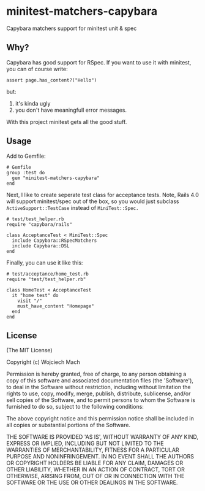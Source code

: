# minitest-matchers-capybara

Capybara matchers support for minitest unit & spec

## Why?

Capybara has good support for RSpec. If you want to use it with minitest,
you can of course write:

    assert page.has_content?("Hello")

but:
1) it's kinda ugly
2) you don't have meaningfull error messages.

With this project minitest gets all the good stuff.

## Usage

Add to Gemfile:

    # Gemfile
    group :test do
      gem "minitest-matchers-capybara"
    end

Next, I like to create seperate test class for acceptance tests.
Note, Rails 4.0 will support minitest/spec out of the box, so you would just
subclass `ActiveSupport::TestCase` instead of `MiniTest::Spec.`

    # test/test_helper.rb
    require "capybara/rails"

    class AcceptanceTest < MiniTest::Spec
      include Capybara::RSpecMatchers
      include Capybara::DSL
    end

Finally, you can use it like this:

    # test/acceptance/home_test.rb
    require "test/test_helper.rb"

    class HomeTest < AcceptanceTest
      it "home test" do
        visit "/"
        must_have_content "Homepage"
      end
    end

## License

(The MIT License)

Copyright (c) Wojciech Mach

Permission is hereby granted, free of charge, to any person obtaining
a copy of this software and associated documentation files (the
'Software'), to deal in the Software without restriction, including
without limitation the rights to use, copy, modify, merge, publish,
distribute, sublicense, and/or sell copies of the Software, and to
permit persons to whom the Software is furnished to do so, subject to
the following conditions:

The above copyright notice and this permission notice shall be
included in all copies or substantial portions of the Software.

THE SOFTWARE IS PROVIDED 'AS IS', WITHOUT WARRANTY OF ANY KIND,
EXPRESS OR IMPLIED, INCLUDING BUT NOT LIMITED TO THE WARRANTIES OF
MERCHANTABILITY, FITNESS FOR A PARTICULAR PURPOSE AND NONINFRINGEMENT.
IN NO EVENT SHALL THE AUTHORS OR COPYRIGHT HOLDERS BE LIABLE FOR ANY
CLAIM, DAMAGES OR OTHER LIABILITY, WHETHER IN AN ACTION OF CONTRACT,
TORT OR OTHERWISE, ARISING FROM, OUT OF OR IN CONNECTION WITH THE
SOFTWARE OR THE USE OR OTHER DEALINGS IN THE SOFTWARE.
